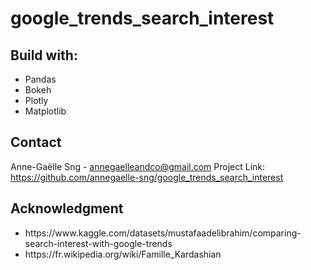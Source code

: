 # google_trends_search_interest


## Build with: 
<ul>
    <li> Pandas 
    <li> Bokeh
    <li> Plotly 
    <li> Matplotlib
</ul> 


## Contact
Anne-Gaëlle Sng - annegaelleandco@gmail.com
Project Link: https://github.com/annegaelle-sng/google_trends_search_interest
## Acknowledgment 
<ul>
    <li> https://www.kaggle.com/datasets/mustafaadelibrahim/comparing-search-interest-with-google-trends
    <li> https://fr.wikipedia.org/wiki/Famille_Kardashian
</ul>
